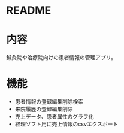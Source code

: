 # README

# 内容
鍼灸院や治療院向けの患者情報の管理アプリ。

# 機能
- 患者情報の登録編集削除検索
- 来院履歴の登録編集削除
- 売上データ、患者属性のグラフ化
- 経理ソフト用に売上情報のcsvエクスポート
